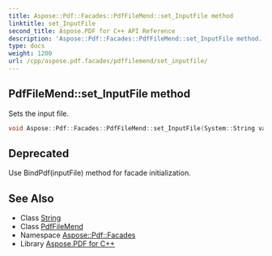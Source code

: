 ```yaml
---
title: Aspose::Pdf::Facades::PdfFileMend::set_InputFile method
linktitle: set_InputFile
second_title: Aspose.PDF for C++ API Reference
description: 'Aspose::Pdf::Facades::PdfFileMend::set_InputFile method. Sets the input file in C++.'
type: docs
weight: 1200
url: /cpp/aspose.pdf.facades/pdffilemend/set_inputfile/
---
```

## PdfFileMend::set_InputFile method


Sets the input file.

```cpp
void Aspose::Pdf::Facades::PdfFileMend::set_InputFile(System::String value)
```


## Deprecated
Use BindPdf(inputFile) method for facade initialization. 

## See Also

* Class [String](../../../system/string/)
* Class [PdfFileMend](../)
* Namespace [Aspose::Pdf::Facades](../../)
* Library [Aspose.PDF for C++](../../../)
